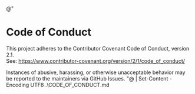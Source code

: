 @"
# Code of Conduct

This project adheres to the Contributor Covenant Code of Conduct, version 2.1.  
See: https://www.contributor-covenant.org/version/2/1/code_of_conduct/

Instances of abusive, harassing, or otherwise unacceptable behavior may be reported to the maintainers via GitHub Issues.
"@ | Set-Content -Encoding UTF8 .\CODE_OF_CONDUCT.md
